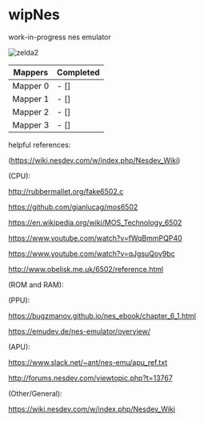 # wipNes
work-in-progress nes emulator

![zelda2](https://user-images.githubusercontent.com/59201614/106418772-13c06e80-647d-11eb-93ef-ee724c84c47e.png)


| Mappers  | Completed |
| -------- | --------- |
| Mapper 0 | - []      |
| Mapper 1 | - []      |
| Mapper 2 | - []      |
| Mapper 3 | - []      |

helpful references:

(https://wiki.nesdev.com/w/index.php/Nesdev_Wiki)

(CPU):

http://rubbermallet.org/fake6502.c

https://github.com/gianlucag/mos6502

https://en.wikipedia.org/wiki/MOS_Technology_6502

https://www.youtube.com/watch?v=fWqBmmPQP40

https://www.youtube.com/watch?v=qJgsuQoy9bc

http://www.obelisk.me.uk/6502/reference.html


(ROM and RAM):

(PPU):

https://bugzmanov.github.io/nes_ebook/chapter_6_1.html

https://emudev.de/nes-emulator/overview/

(APU):

https://www.slack.net/~ant/nes-emu/apu_ref.txt

http://forums.nesdev.com/viewtopic.php?t=13767

(Other/General):

https://wiki.nesdev.com/w/index.php/Nesdev_Wiki



